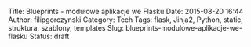Title: Blueprints - modułowe aplikacje we Flasku
Date: 2015-08-20 16:44
Author: filipgorczynski
Category: Tech
Tags: flask, Jinja2, Python, static, struktura, szablony, templates
Slug: blueprints-modulowe-aplikacje-we-flasku
Status: draft


